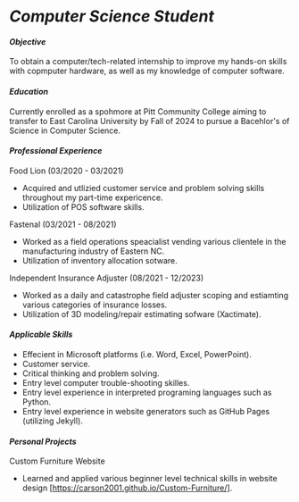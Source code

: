 # _Computer Science Student_

#### _Objective_
To obtain a computer/tech-related internship to improve my hands-on skills with copmputer hardware, as well as my knowledge of computer software. 

#### _Education_
Currently enrolled as a spohmore at Pitt Community College aiming to transfer to East Carolina University by Fall of 2024 to pursue a Bacehlor's of Science in Computer Science.

#### _Professional Experience_
Food Lion (03/2020 - 03/2021)
- Acquired and utlizied customer service and problem solving skills throughout my part-time expericence.
- Utilization of POS software skills.

Fastenal (03/2021 - 08/2021)
- Worked as a field operations speacialist vending various clientele in the manufacturing industry of Eastern NC.
- Utilization of inventory allocation sotware.
  
Independent Insurance Adjuster (08/2021 - 12/2023)
- Worked as a daily and catastrophe field adjuster scoping and estiamting various categories of insurance losses. 
- Utilization of 3D modeling/repair estimating sofware (Xactimate).

#### _Applicable Skills_
- Effecient in Microsoft platforms (i.e. Word, Excel, PowerPoint).
- Customer service.
- Critical thinking and problem solving.
- Entry level computer trouble-shooting skilles. 
- Entry level experience in interpreted programing languages such as Python.
- Entry level experience in website generators such as GitHub Pages (utilizing Jekyll).
    
  
#### _Personal Projects_
Custom Furniture Website
- Learned and applied various beginner level technical skills in website design [https://carson2001.github.io/Custom-Furniture/].

